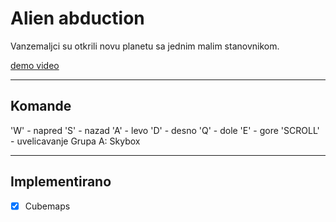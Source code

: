 # Alien abduction
Vanzemaljci su otkrili novu planetu sa jednim malim stanovnikom.

[demo video](https://youtu.be/4bdDMsHHyBA)

---

## Komande
'W' - napred
'S' - nazad
'A' - levo
'D' - desno
'Q' - dole
'E' - gore
'SCROLL' - uvelicavanje
Grupa A: Skybox

---

## Implementirano

-[x] Cubemaps
